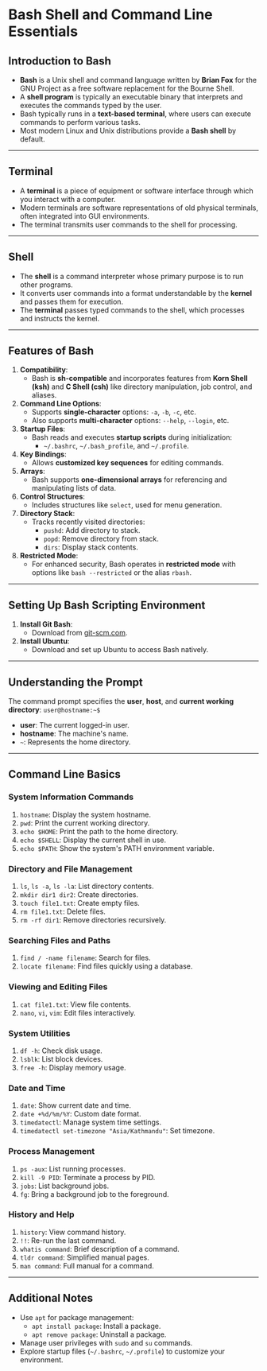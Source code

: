 # Bash Shell and Command Line Essentials

## Introduction to Bash
- **Bash** is a Unix shell and command language written by **Brian Fox** for the GNU Project as a free software replacement for the Bourne Shell.
- A **shell program** is typically an executable binary that interprets and executes the commands typed by the user.
- Bash typically runs in a **text-based terminal**, where users can execute commands to perform various tasks.
- Most modern Linux and Unix distributions provide a **Bash shell** by default.

---

## Terminal
- A **terminal** is a piece of equipment or software interface through which you interact with a computer.
- Modern terminals are software representations of old physical terminals, often integrated into GUI environments.
- The terminal transmits user commands to the shell for processing.

---

## Shell
- The **shell** is a command interpreter whose primary purpose is to run other programs.
- It converts user commands into a format understandable by the **kernel** and passes them for execution.
- The **terminal** passes typed commands to the shell, which processes and instructs the kernel.

---

## Features of Bash
1. **Compatibility**:
    - Bash is **sh-compatible** and incorporates features from **Korn Shell (ksh)** and **C Shell (csh)** like directory manipulation, job control, and aliases.
2. **Command Line Options**:
    - Supports **single-character** options: `-a`, `-b`, `-c`, etc.
    - Also supports **multi-character** options: `--help`, `--login`, etc.
3. **Startup Files**:    
    - Bash reads and executes **startup scripts** during initialization:
        - `~/.bashrc`, `~/.bash_profile`, and `~/.profile`.
4. **Key Bindings**:
    - Allows **customized key sequences** for editing commands.
5. **Arrays**:
    - Bash supports **one-dimensional arrays** for referencing and manipulating lists of data.
6. **Control Structures**:
    - Includes structures like `select`, used for menu generation.
7. **Directory Stack**:
    - Tracks recently visited directories:
        - `pushd`: Add directory to stack.
        - `popd`: Remove directory from stack.
        - `dirs`: Display stack contents.
8. **Restricted Mode**:
    - For enhanced security, Bash operates in **restricted mode** with options like `bash --restricted` or the alias `rbash`.

---

## Setting Up Bash Scripting Environment
1. **Install Git Bash**:
    - Download from [git-scm.com](https://git-scm.com/).
2. **Install Ubuntu**:
    - Download and set up Ubuntu to access Bash natively.

---
## Understanding the Prompt
The command prompt specifies the **user**, **host**, and **current working directory**:
`user@hostname:~$`

- **user**: The current logged-in user.
- **hostname**: The machine's name.
- `~`: Represents the home directory.

---

## Command Line Basics
### System Information Commands
1. `hostname`: Display the system hostname.
2. `pwd`: Print the current working directory.
3. `echo $HOME`: Print the path to the home directory.
4. `echo $SHELL`: Display the current shell in use.
5. `echo $PATH`: Show the system's PATH environment variable.

### Directory and File Management
1. `ls`, `ls -a`, `ls -la`: List directory contents.
2. `mkdir dir1 dir2`: Create directories.
3. `touch file1.txt`: Create empty files.
4. `rm file1.txt`: Delete files.
5. `rm -rf dir1`: Remove directories recursively.

### Searching Files and Paths
1. `find / -name filename`: Search for files.
2. `locate filename`: Find files quickly using a database.

### Viewing and Editing Files
1. `cat file1.txt`: View file contents.
2. `nano`, `vi`, `vim`: Edit files interactively.

### System Utilities
1. `df -h`: Check disk usage.
2. `lsblk`: List block devices.
3. `free -h`: Display memory usage.

### Date and Time
1. `date`: Show current date and time.
2. `date +%d/%m/%Y`: Custom date format.
3. `timedatectl`: Manage system time settings.
4. `timedatectl set-timezone "Asia/Kathmandu"`: Set timezone.

### Process Management
1. `ps -aux`: List running processes.
2. `kill -9 PID`: Terminate a process by PID.
3. `jobs`: List background jobs.
4. `fg`: Bring a background job to the foreground.

### History and Help

1. `history`: View command history.
2. `!!`: Re-run the last command.
3. `whatis command`: Brief description of a command.
4. `tldr command`: Simplified manual pages.
5. `man command`: Full manual for a command.

---
## Additional Notes

- Use `apt` for package management:
    - `apt install package`: Install a package.
    - `apt remove package`: Uninstall a package.
- Manage user privileges with `sudo` and `su` commands.
- Explore startup files (`~/.bashrc`, `~/.profile`) to customize your environment.